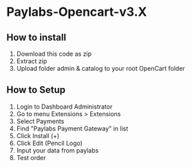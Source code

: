 # Paylabs-Opencart-v3.X

## How to install
1. Download this code as zip
2. Extract zip
3. Upload folder admin & catalog to your root OpenCart folder

## How to Setup
1. Login to Dashboard Administrator
2. Go to menu Extensions > Extensions
3. Select Payments
4. Find "Paylabs Payment Gateway" in list
5. Click Install (+)
6. Click Edit (Pencil Logo)
7. Input your data from paylabs
8. Test order